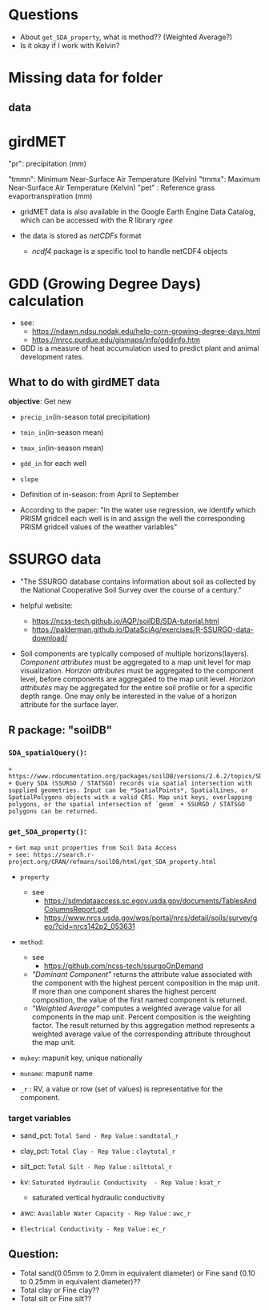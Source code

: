 # Questions
+ About `get_SDA_property`, what is method?? (Weighted Average?)
+ Is it okay if I work with Kelvin?

# Missing data for folder
## data


# girdMET
"pr":  precipitation (mm)
<!-- "rmin":  min relative humidity (%) -->
<!-- "rmax":  max relative humidity (%) -->
<!-- "srad":  radiation (W/M^2) -->
"tmmn":  Minimum Near-Surface Air Temperature (Kelvin)
"tmmx":  Maximum Near-Surface Air Temperature (Kelvin)
"pet" : Reference grass evaportranspiration (mm)

+ gridMET data is also available in the Google Earth Engine Data Catalog, which can be accessed with the R library *rgee*

+ the data is stored as *netCDFs* format
	* *ncdf4* package is a specific tool to handle netCDF4 objects


# GDD (Growing Degree Days) calculation
+ see:
	* https://ndawn.ndsu.nodak.edu/help-corn-growing-degree-days.html
	* https://mrcc.purdue.edu/gismaps/info/gddinfo.htm
+ GDD is a measure of heat accumulation used to predict plant and animal development rates. 




## What to do with girdMET data
**objective**: 
Get new 
+ `precip_in`(in-season total precipitation)
+ `tmin_in`(in-season mean)
+ `tmax_in`(in-season mean)
+ `gdd_in` for each well
+ `slope`

+ Definition of in-season: from April to September

+ According to the paper: "In the water use regression, we identify which PRISM gridcell each well is in and assign the well the corresponding PRISM gridcell values of the weather variables"




# SSURGO data
+ "The SSURGO database contains information about soil as collected by the National Cooperative Soil Survey over the course of a century."
+ helpful website:
	* https://ncss-tech.github.io/AQP/soilDB/SDA-tutorial.html
	* https://palderman.github.io/DataSciAg/exercises/R-SSURGO-data-download/

+ Soil components are typically composed of multiple horizons(layers). *Component attributes* must be aggregated to a map unit level for map visualization. *Horizon attributes* must be aggregated to the component level, before components are aggregated to the map unit level. *Horizon attributes* may be aggregated for the entire soil profile or for a specific depth range. One may only be interested in the value of a horizon attribute for the surface layer.
	
## R package: **"soilDB"**
### `SDA_spatialQuery()`: 
	+ https://www.rdocumentation.org/packages/soilDB/versions/2.6.2/topics/SDA_spatialQuery
	+ Query SDA (SSURGO / STATSGO) records via spatial intersection with supplied geometries. Input can be *SpatialPoints*, SpatialLines, or SpatialPolygons objects with a valid CRS. Map unit keys, overlapping polygons, or the spatial intersection of `geom` + SSURGO / STATSGO polygons can be returned. 
	 
	
### `get_SDA_property()`:
	+ Get map unit properties from Soil Data Access
	+ see: https://search.r-project.org/CRAN/refmans/soilDB/html/get_SDA_property.html
+ `property`
	* see  
		- https://sdmdataaccess.sc.egov.usda.gov/documents/TablesAndColumnsReport.pdf
		- https://www.nrcs.usda.gov/wps/portal/nrcs/detail/soils/survey/geo/?cid=nrcs142p2_053631
+ `method`: 
	* see
		- https://github.com/ncss-tech/ssurgoOnDemand
	* *"Dominant Component"* returns the attribute value associated with the component with the highest percent composition in the map unit. If more than one component shares the highest percent composition, the value of the first named component is returned.
	* *"Weighted Average"* computes a weighted average value for all components in the map unit. Percent composition is the weighting factor. The result returned by this aggregation method represents a weighted average value of the corresponding attribute throughout the map unit.






+ `mukey`: mapunit key, unique nationally
+ `muname`: mapunit name
+ `_r` : RV, a value or row (set of values) is representative for the component.

### target variables
+ sand_pct: `Total Sand - Rep Value` : `sandtotal_r`
+ clay_pct: `Total Clay - Rep Value` : `claytotal_r`
+ silt_pct: `Total Silt - Rep Value` : `silttotal_r`
+ kv: `Saturated Hydraulic Conductivity  - Rep Value` : `ksat_r`
	* saturated vertical hydraulic conductivity 
+ awc: `Available Water Capacity - Rep Value` : `awc_r`


+ `Electrical Conductivity - Rep Value` : `ec_r`


## Question:
+ Total sand(0.05mm to 2.0mm in equivalent diameter) or Fine sand (0.10 to 0.25mm in equivalent diameter)??
+ Total clay or Fine clay??
+ Total silt or Fine silt??















